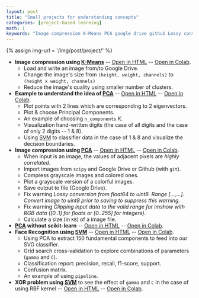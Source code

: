 ```yaml
---
layout: post
title: "Small projects for understanding concepts"
categories: [project-based learning]
math: 1
keywords: "Image compression K-Means PCA google drive github Lossy conversion Clipping input data to the valid range for imshow Face Recognition SVM XOR problem k means principal component analysis supoprt vector machine digit face Lossy conversion pipeline"
---
```


{% assign img-url = '/img/post/project/' %}

- **Image compression using [K-Means]({{site.url}}{{site.baseurl}}/k-means-clustering)** -- [Open in HTML](https://dinhanhthi.com/github-html?https://github.com/dinhanhthi/data-science-learning/blob/master/mini-projects/notebook_in_html/K_Means_image_compression.html) -- [Open in Colab](https://colab.research.google.com/github/dinhanhthi/data-science-learning/blob/master/mini-projects/K_Means_image_compression.ipynb).
  - Load and write an image from/to Google Drive.
  - Change the image's size from `(height, weight, channels)` to `(height x weight, channels)`
  - Reduce the image's quality using smaller number of clusters.
- **Example to understand the idea of [PCA]({{site.url}}{{site.baseurl}}/principal-component-analysis)** -- [Open in HTML](https://dinhanhthi.com/github-html?https://github.com/dinhanhthi/data-science-learning/blob/master/mini-projects/notebook_in_html/PCA_understanding_example.html) -- [Open in Colab](https://colab.research.google.com/dinhanhthi/data-science-learning/blob/master/mini-projects/PCA_understanding_example.ipynb).
  - Plot points with 2 lines which are corresponding to 2 eigenvectors.
  - Plot & choose Principal Components.
  - An example of choosing `n_components` $K$.
  - Visualization hand-written digits (the case of all digits and the case of only 2 digits -- 1 & 8).
  - Using [SVM](/support-vector-machine) to classifier data in the case of 1 & 8 and visualize the decision boundaries.
- **Image compression using [PCA]({{site.url}}{{site.baseurl}}/principal-component-analysis)** -- [Open in HTML](https://dinhanhthi.com/github-html?https://github.com/dinhanhthi/data-science-learning/blob/master/mini-projects/notebook_in_html/PCA-image-compression.html) -- [Open in Colab](https://colab.research.google.com/dinhanhthi/data-science-learning/blob/master/mini-projects/PCA-image-compression.ipynb).
  - When input is an image, the values of adjacent pixels are *highly correlated*.
  - Import images from `scipy` and Google Drive or Github (with `git`).
  - Compress grayscale images and colored ones.
  - Plot a grayscale version of a colorful images.
  - Save output to file (Google Drive).
  - Fix warning *Lossy conversion from float64 to uint8. Range [...,...]. Convert image to uint8 prior to saving to suppress this warning.*
  - Fix warning *Clipping input data to the valid range for imshow with RGB data ([0..1] for floats or [0..255] for integers)*.
  - Calculate a size (in `KB`) of a image file.
- **[PCA]({{site.url}}{{site.baseurl}}/principal-component-analysis) without scikit-learn** -- [Open in HTML](https://dinhanhthi.com/github-html?https://github.com/dinhanhthi/data-science-learning/blob/master/mini-projects/notebook_in_html/PCA_without_scikit_learn.html) -- [Open in Colab](https://colab.research.google.com/dinhanhthi/data-science-learning/blob/master/mini-projects/PCA_without_scikit_learn.ipynb).
- **Face Recognition using [SVM]({{site.url}}{{site.baseurl}}/support-vector-machine)** -- [Open in HTML](https://dinhanhthi.com/github-html?https://github.com/dinhanhthi/data-science-learning/blob/master/mini-projects/notebook_in_html/SVM-face-recognition.html) -- [Open in Colab](https://colab.research.google.com/dinhanhthi/data-science-learning/blob/master/mini-projects/SVM-face-recognition.ipynb).
  - Using PCA to extract 150 fundamental components to feed into our SVG classifier.
  - Grid search cross-validation to explore combinations of parameters (`gamma` and `C`).
  - Classification report: precision, recall, f1-score, support.
  - Confusion matrix.
  - An example of using `pipeline`.
- **XOR problem using [SVM]({{site.url}}{{site.baseurl}}/support-vector-machine)** to see the effect of `gamma` and `C` in the case of using RBF kernel -- [Open in HTML](https://dinhanhthi.com/github-html?https://github.com/dinhanhthi/data-science-learning/blob/master/mini-projects/notebook_in_html/SVM-XOR-RBF-kernel-parameters.html) -- [Open in Colab](https://colab.research.google.com/dinhanhthi/data-science-learning/blob/master/mini-projects/SVM-XOR-RBF-kernel-parameters.ipynb).